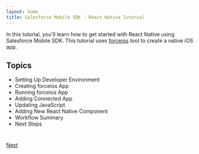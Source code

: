 ```yaml
---
layout: home
title: Salesforce Mobile SDK - React Native Tutorial
---
```

In this tutorial, you'll learn how to get started with React Native using Salesforce Mobile SDK. This tutorial uses <a href="https://www.npmjs.com/package/forceios" target="_blank">forceios</a> tool to create a native iOS app.


## Topics

- Setting Up Developer Environment
- Creating forceios App
- Running forceios App
- Adding Connected App
- Updating JavaScript
- Adding New React Native Component
- Workflow Summary
- Next Steps

<div class="row" style="margin-top:40px;">
<div class="col-sm-12">
<a href="mobile-sdk-react-native-setup-developer-environment.html" class="btn btn-default pull-right">Next <i class="glyphicon glyphicon-chevron-right"></i></a>
</div>
</div>
